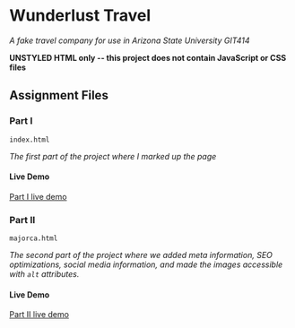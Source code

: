 # Wunderlust Travel

_A fake travel company for use in Arizona State University GIT414_

**UNSTYLED HTML only -- this project does not contain JavaScript or CSS files**

## Assignment Files

### Part I

```index.html```

_The first part of the project where I marked up the page_

#### Live Demo

[Part I live demo](https://dylan-adams-webdev.github.io/wunderlust)

### Part II

```majorca.html```

_The second part of the project where we added meta information, SEO optimizations, social media information, and made the images accessible with ```alt``` attributes._

#### Live Demo

[Part II live demo](https://dylan-adams-webdev.github.io/wunderlust/majorca)
